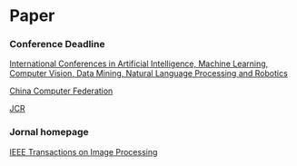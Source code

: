 # Paper

### Conference Deadline

[International Conferences in Artificial Intelligence, Machine Learning, Computer Vision, Data Mining, Natural Language Processing and Robotics](https://github.com/JackieTseng/conference_call_for_paper)

[China Computer Federation](https://www.ccf.org.cn/xspj/gyml/)

[JCR](http://www.letpub.com.cn/index.php?page=journalapp#opennewwindow)

### Jornal homepage

[IEEE Transactions on Image Processing](https://ieeexplore.ieee.org/xpl/RecentIssue.jsp?punumber=83)
